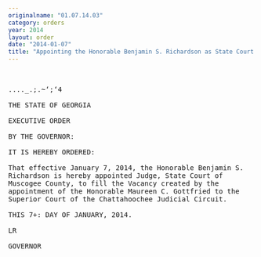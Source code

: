 ```yaml
---
originalname: "01.07.14.03"
category: orders
year: 2014
layout: order
date: "2014-01-07"
title: "Appointing the Honorable Benjamin S. Richardson as State Court Judge of Muscogee County"
---
```

<pre>
    

...._.;.~‘;‘4

THE STATE OF GEORGIA

EXECUTIVE ORDER

BY THE GOVERNOR:

IT IS HEREBY ORDERED:

That effective January 7, 2014, the Honorable Benjamin S.
Richardson is hereby appointed Judge, State Court of
Muscogee County, to fill the Vacancy created by the
appointment of the Honorable Maureen C. Gottfried to the
Superior Court of the Chattahoochee Judicial Circuit.

THIS 7+: DAY OF JANUARY, 2014.

LR

GOVERNOR

</pre>

